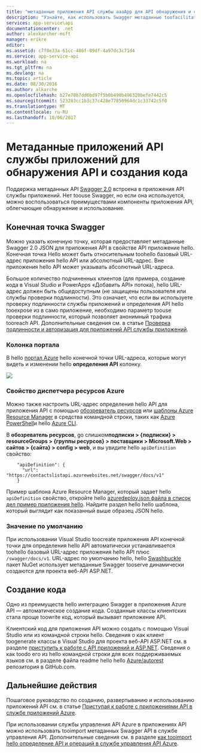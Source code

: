 ```yaml
---
title: "метаданные приложения API службы aaaApp для API обнаружения и создания кода | Документы Microsoft"
description: "Узнайте, как использовать Swagger метаданные toofacilitate API обнаружения и создания кода в приложениях API в службе приложений Azure."
services: app-service\api
documentationcenter: .net
author: alexkarcher-msft
manager: erikre
editor: 
ms.assetid: c7f8e33a-61cc-486f-89df-4a97dc3c71d4
ms.service: app-service-api
ms.workload: na
ms.tgt_pltfrm: na
ms.devlang: na
ms.topic: article
ms.date: 08/30/2016
ms.author: alkarche
ms.openlocfilehash: b27e70b7dd6bd97f5b0b490b496320befe7442c5
ms.sourcegitcommit: 523283cc1b3c37c428e77850964dc1c33742c5f0
ms.translationtype: MT
ms.contentlocale: ru-RU
ms.lasthandoff: 10/06/2017
---
```

# <a name="app-service-api-apps-metadata-for-api-discovery-and-code-generation"></a>Метаданные приложений API службы приложений для обнаружения API и создания кода
Поддержка метаданных API [Swagger 2.0](http://swagger.io/) встроена в приложения API службы приложений. Нет toouse Swagger, но если она используется, можно воспользоваться преимуществами компоненты приложения API, облегчающие обнаружение и использование.   

## <a name="swagger-endpoint"></a>Конечная точка Swagger
Можно указать конечную точку, которая предоставляет метаданные Swagger 2.0 JSON для приложения API в свойстве API приложение hello. Конечная точка Hello может быть относительным toohello базовый URL-адрес приложения hello API или абсолютный URL-адрес. Вне приложения hello API может указывать абсолютный URL-адреса. 

Большое количество подчиненных клиентов (для примера, создание кода в Visual Studio и PowerApps «Добавить API» потока), hello URL-адрес должен быть общедоступным (не защищены пользователя или службы проверки подлинности). Это означает, что если вы используете проверку подлинности службы приложений и определения API hello tooexpose из в само приложение, необходимо параметр toouse проверки подлинности, который позволяет анонимный трафика tooreach API. Дополнительные сведения см. в статье [Проверка подлинности и авторизация для приложений API службы приложений](app-service-api-authentication.md).

### <a name="portal-blade"></a>Колонка портала
В hello [портал Azure](https://portal.azure.com/) hello конечной точки URL-адреса, которые могут видеть и изменении hello **определения API** колонку.

![](./media/app-service-api-metadata/apidefblade.png)

### <a name="azure-resource-manager-property"></a>Свойство диспетчера ресурсов Azure
Можно также настроить URL-адрес определения hello API для приложения API с помощью [обозреватель ресурсов](https://resources.azure.com/) или [шаблоны Azure Resource Manager](../azure-resource-manager/resource-group-authoring-templates.md) в средства командной строки, таких как [Azure PowerShell](/powershell/azureps-cmdlets-docs)и hello [Azure CLI](../cli-install-nodejs.md). 

В **обозреватель ресурсов**, go слишком**подписки > {подписки} > resourceGroups > {группы ресурсов} > поставщики > Microsoft.Web > сайтов > {сайта} > config > web**, и вы увидите hello `apiDefinition` свойство:

        "apiDefinition": {
          "url": "https://contactslistapi.azurewebsites.net/swagger/docs/v1"
        }

Пример шаблона Azure Resource Manager, который задает hello `apiDefinition` свойство, откройте hello [azuredeploy.json файла в список дел пример приложения hello](https://github.com/azure-samples/app-service-api-dotnet-todo-list/blob/master/azuredeploy.json). Найдите раздел hello hello шаблона, который выглядит как показанный выше образец JSON hello.

### <a name="default-value"></a>Значение по умолчанию
При использовании Visual Studio toocreate приложения API конечной точки для определения hello API автоматически устанавливается toohello базовый URL-адрес приложения hello API плюс `/swagger/docs/v1`. URL-адрес по умолчанию hello, hello [Swashbuckle](https://www.nuget.org/packages/Swashbuckle) пакет NuGet использует метаданные Swagger tooserve динамически создаются для проекта веб-API ASP.NET. 

## <a name="code-generation"></a>Создание кода
Одно из преимуществ hello интеграцию Swagger в приложения Azure API — автоматическое создание кода. Созданные классы клиентских стала проще toowrite код, который вызывает приложение API.

Клиентский код для приложения API можно создать с помощью Visual Studio или из командной строки hello. Сведения о как клиент toogenerate классы в Visual Studio для проекта веб-API ASP.NET см. в разделе [приступить к работе с API приложений и ASP.NET](app-service-api-dotnet-get-started.md#codegen). Сведения о как toodo его из hello командной строки для всех поддерживаемых языков см. в разделе файла readme hello hello [Azure/autorest](https://github.com/azure/autorest) репозитория в GitHub.com.

## <a name="next-steps"></a>Дальнейшие действия
Пошаговое руководство по созданию, развертыванию и использованию приложений API см. в статье [Приступая к работе с приложениями API в службе приложений Azure](app-service-api-dotnet-get-started.md).

При использовании службы управления API Azure в приложениях API можно использовать tooimport метаданных Swagger API в службе управления API. Дополнительные сведения см. в разделе [как tooimport hello определение API и операций в службе управления API Azure](../api-management/api-management-howto-import-api.md). 

